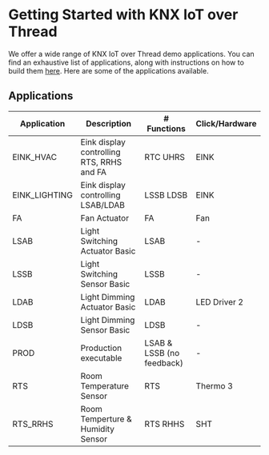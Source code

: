 # Getting Started with KNX IoT over Thread

We offer a wide range of KNX IoT over Thread demo applications. You can find an exhaustive list of applications, along with instructions on how to build them [here](https://github.com/Cascoda/knx_iot_demos). Here are some of the applications available.

## Applications

| Application  | Description | # Functions | Click/Hardware |
|--------------| ------------| ---------- | ------|
| EINK_HVAC    | Eink display controlling RTS, RRHS and FA | RTC UHRS| EINK |
| EINK_LIGHTING| Eink display controlling LSAB/LDAB| LSSB LDSB| EINK |
| FA           | Fan Actuator | FA | Fan |
| LSAB         | Light Switching Actuator Basic | LSAB | - |
| LSSB         | Light Switching Sensor Basic | LSSB | - |
| LDAB         | Light Dimming Actuator Basic | LDAB | LED Driver 2 |
| LDSB         | Light Dimming Sensor Basic | LDSB| - |
| PROD         | Production executable | LSAB & LSSB (no feedback)| - |
| RTS          | Room Temperature Sensor| RTS | Thermo 3 |
| RTS_RRHS     | Room Temperture & Humidity Sensor | RTS RHHS | SHT |